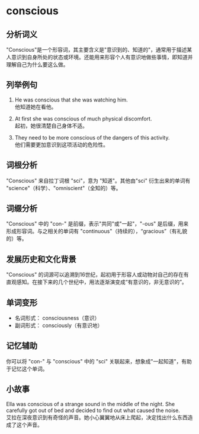# conscious

## 分析词义

  

"Conscious"是一个形容词，其主要含义是"意识到的、知道的"，通常用于描述某人意识到自身所处的状态或环境。还能用来形容个人有意识地做些事情，即知道并理解自己为什么要这么做。

  

## 列举例句

  

1.  He was conscious that she was watching him.  
    他知道她在看他。
    
      
    
2.  At first she was conscious of much physical discomfort.  
    起初，她很清楚自己身体不适。
    
      
    
3.  They need to be more conscious of the dangers of this activity.  
    他们需要更加意识到这项活动的危险性。
    
      
    

  

## 词根分析

  

"Conscious" 来自拉丁词根 "sci"，意为 "知道"。其他由"sci" 衍生出来的单词有 "science"（科学）、"omniscient"（全知的）等。

  

## 词缀分析

  

"Conscious" 中的 "con-" 是前缀，表示"共同"或"一起"，"-ous" 是后缀，用来形成形容词。与之相关的单词有 "continuous"（持续的），“gracious”（有礼貌的）等。

  

## 发展历史和文化背景

  

"Conscious" 的词源可以追溯到16世纪，起初用于形容人或动物对自己的存在有直观感知。在接下来的几个世纪中，用法逐渐演变成“有意识的，非无意识的”。

  

## 单词变形

  

*   名词形式： consciousness（意识）
*   副词形式： consciously（有意识地）

  

## 记忆辅助

  

你可以将 "con-" 与 "conscious" 中的 "sci" 关联起来，想象成"一起知道"，有助于记忆这个单词。

  

## 小故事

  

Ella was conscious of a strange sound in the middle of the night. She carefully got out of bed and decided to find out what caused the noise.  
艾拉在深夜意识到有奇怪的声音。她小心翼翼地从床上爬起，决定找出什么东西造成了这个声音。
